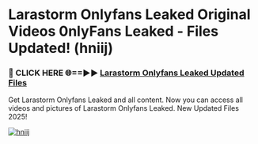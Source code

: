 # Larastorm Onlyfans Leaked Original Videos 0nlyFans Leaked - Files Updated! (hniij)

<h3>🔴 CLICK HERE 🌐==►► <a href="https://tinyurl.com/2jnfzry5" rel="nofollow">Larastorm Onlyfans Leaked Updated Files</a></h3>

Get Larastorm Onlyfans Leaked and all content. Now you can access all videos and pictures of Larastorm Onlyfans Leaked. New Updated Files 2025!

[![hniij](https://i.imgur.com/GyGTBgg.gif)](https://tinyurl.com/2jnfzry5)
